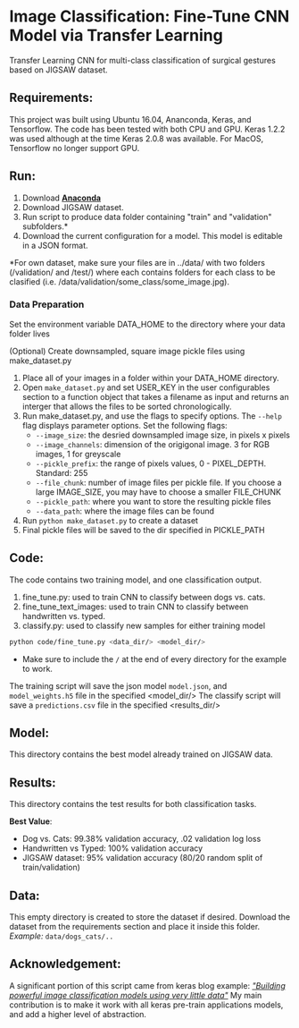 # Image Classification: Fine-Tune CNN Model via Transfer Learning
Transfer Learning CNN for multi-class classification of surgical gestures based on JIGSAW dataset. 

## Requirements:
This project was built using Ubuntu 16.04, Ananconda, Keras, and Tensorflow. The code has been tested with both CPU and GPU. Keras 1.2.2 was used although at the time Keras 2.0.8 was available. For MacOS, Tensorflow no longer support GPU. 

## Run:
1. Download [__Anaconda__](https://www.continuum.io/downloads)
2. Download JIGSAW dataset. 
3. Run script to produce data folder containing "train" and "validation" subfolders.*
4. Download the current configuration for a model. This model is editable in a JSON format. 

*For own dataset, make sure your files are in ../data/ with two folders (/validation/ and /test/) where each contains folders for each class to be clasified (i.e. /data/validation/some_class/some_image.jpg).


### Data Preparation 
Set the environment variable DATA_HOME to the directory where your data folder lives

(Optional) Create downsampled, square image pickle files using make_dataset.py
1. Place all of your images in a folder within your DATA_HOME directory. 
2. Open ```make_dataset.py``` and set USER_KEY in the user configurables section to a function object that takes a filename as input and returns an interger that allows the files to be sorted chronologically.
3. Run make_dataset.py, and use the flags to specify options. The ```--help``` flag displays parameter options. Set the following flags:
    - ```--image_size```: the desried downsampled image size, in pixels x pixels
    - ```--image_channels```: dimension of the origigonal image. 3 for RGB images, 1 for greyscale
    - ```--pickle_prefix```: the range of pixels values, 0 - PIXEL_DEPTH. Standard: 255
    - ```--file_chunk```: number of image files per pickle file. If you choose a large IMAGE_SIZE, you may have to choose a smaller FILE_CHUNK
    - ```--pickle_path```: where you want to store the resulting pickle files
    - ```--data_path```: where the image files can be found
4. Run ``python make_dataset.py`` to create a dataset
5. Final pickle files will be saved to the dir specified in PICKLE_PATH

## Code:
The code contains two training model, and one classification output.
1. fine_tune.py: used to train CNN to classify between dogs vs. cats.
2. fine_tune_text_images: used to train CNN to classify between handwritten vs. typed.
3. classify.py: used to classify new samples for either training model

```sh
python code/fine_tune.py <data_dir/> <model_dir/>
```
* Make sure to include the `/` at the end of every directory for the example to work.

The training script will save the json model `model.json`, and `model_weights.h5` file in the specified <model_dir/>
The classify script will save a `predictions.csv` file in the specified <results_dir/>

## Model:
This directory contains the best model already trained on JIGSAW data.

## Results:
This directory contains the test results for both classification tasks.

__Best Value__:
* Dog vs. Cats: 99.38% validation accuracy, .02 validation log loss
* Handwritten vs Typed: 100% validation accuracy
* JIGSAW dataset: 95% validation accuracy (80/20 random split of train/validation)

## Data:
This empty directory is created to store the dataset if desired. Download the dataset from the requirements section and place it inside this folder.
_Example:_ `data/dogs_cats/..`

## Acknowledgement:
A significant portion of this script came from keras blog example: [_"Building powerful image classification models using very little data"_](https://blog.keras.io/building-powerful-image-classification-models-using-very-little-data.html)
My main contribution is to make it work with all keras pre-train applications models, and add a higher level of abstraction.
